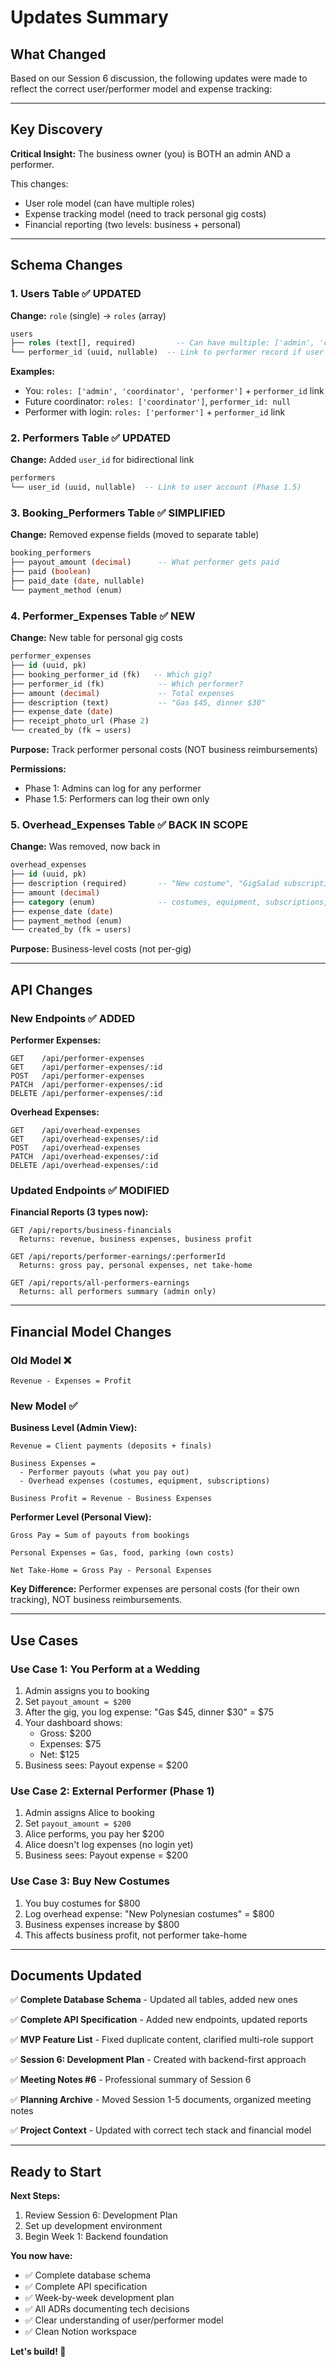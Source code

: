 # Updates Summary

## What Changed

Based on our Session 6 discussion, the following updates were made to reflect the correct user/performer model and expense tracking:

---

## Key Discovery

**Critical Insight:** The business owner (you) is BOTH an admin AND a performer.

This changes:

- User role model (can have multiple roles)
- Expense tracking model (need to track personal gig costs)
- Financial reporting (two levels: business + personal)

---

## Schema Changes

### 1. Users Table ✅ UPDATED

**Change:** `role` (single) → `roles` (array)

```sql
users
├── roles (text[], required)         -- Can have multiple: ['admin', 'coordinator', 'performer']
└── performer_id (uuid, nullable)  -- Link to performer record if user performs
```

**Examples:**

- You: `roles: ['admin', 'coordinator', 'performer']` + `performer_id` link
- Future coordinator: `roles: ['coordinator']`, `performer_id: null`
- Performer with login: `roles: ['performer']` + `performer_id` link

### 2. Performers Table ✅ UPDATED

**Change:** Added `user_id` for bidirectional link

```sql
performers
└── user_id (uuid, nullable)  -- Link to user account (Phase 1.5)
```

### 3. Booking_Performers Table ✅ SIMPLIFIED

**Change:** Removed expense fields (moved to separate table)

```sql
booking_performers
├── payout_amount (decimal)      -- What performer gets paid
├── paid (boolean)
├── paid_date (date, nullable)
└── payment_method (enum)
```

### 4. Performer_Expenses Table ✅ NEW

**Change:** New table for personal gig costs

```sql
performer_expenses
├── id (uuid, pk)
├── booking_performer_id (fk)   -- Which gig?
├── performer_id (fk)            -- Which performer?
├── amount (decimal)             -- Total expenses
├── description (text)           -- "Gas $45, dinner $30"
├── expense_date (date)
├── receipt_photo_url (Phase 2)
└── created_by (fk → users)
```

**Purpose:** Track performer personal costs (NOT business reimbursements)

**Permissions:**

- Phase 1: Admins can log for any performer
- Phase 1.5: Performers can log their own only

### 5. Overhead_Expenses Table ✅ BACK IN SCOPE

**Change:** Was removed, now back in

```sql
overhead_expenses
├── id (uuid, pk)
├── description (required)       -- "New costume", "GigSalad subscription"
├── amount (decimal)
├── category (enum)              -- costumes, equipment, subscriptions, marketing, props, other
├── expense_date (date)
├── payment_method (enum)
└── created_by (fk → users)
```

**Purpose:** Business-level costs (not per-gig)

---

## API Changes

### New Endpoints ✅ ADDED

**Performer Expenses:**

```
GET    /api/performer-expenses
GET    /api/performer-expenses/:id
POST   /api/performer-expenses
PATCH  /api/performer-expenses/:id
DELETE /api/performer-expenses/:id
```

**Overhead Expenses:**

```
GET    /api/overhead-expenses
GET    /api/overhead-expenses/:id
POST   /api/overhead-expenses
PATCH  /api/overhead-expenses/:id
DELETE /api/overhead-expenses/:id
```

### Updated Endpoints ✅ MODIFIED

**Financial Reports (3 types now):**

```
GET /api/reports/business-financials
  Returns: revenue, business expenses, business profit

GET /api/reports/performer-earnings/:performerId
  Returns: gross pay, personal expenses, net take-home

GET /api/reports/all-performers-earnings
  Returns: all performers summary (admin only)
```

---

## Financial Model Changes

### Old Model ❌

```
Revenue - Expenses = Profit
```

### New Model ✅

**Business Level (Admin View):**

```
Revenue = Client payments (deposits + finals)

Business Expenses = 
  - Performer payouts (what you pay out)
  - Overhead expenses (costumes, equipment, subscriptions)

Business Profit = Revenue - Business Expenses
```

**Performer Level (Personal View):**

```
Gross Pay = Sum of payouts from bookings

Personal Expenses = Gas, food, parking (own costs)

Net Take-Home = Gross Pay - Personal Expenses
```

**Key Difference:** Performer expenses are personal costs (for their own tracking), NOT business reimbursements.

---

## Use Cases

### Use Case 1: You Perform at a Wedding

1. Admin assigns you to booking
2. Set `payout_amount = $200`
3. After the gig, you log expense: "Gas $45, dinner $30" = $75
4. Your dashboard shows:
    - Gross: $200
    - Expenses: $75
    - Net: $125
5. Business sees: Payout expense = $200

### Use Case 2: External Performer (Phase 1)

1. Admin assigns Alice to booking
2. Set `payout_amount = $200`
3. Alice performs, you pay her $200
4. Alice doesn't log expenses (no login yet)
5. Business sees: Payout expense = $200

### Use Case 3: Buy New Costumes

1. You buy costumes for $800
2. Log overhead expense: "New Polynesian costumes" = $800
3. Business expenses increase by $800
4. This affects business profit, not performer take-home

---

## Documents Updated

✅ **Complete Database Schema** - Updated all tables, added new ones

✅ **Complete API Specification** - Added new endpoints, updated reports

✅ **MVP Feature List** - Fixed duplicate content, clarified multi-role support

✅ **Session 6: Development Plan** - Created with backend-first approach

✅ **Meeting Notes #6** - Professional summary of Session 6

✅ **Planning Archive** - Moved Session 1-5 documents, organized meeting notes

✅ **Project Context** - Updated with correct tech stack and financial model

---

## Ready to Start

**Next Steps:**

1. Review Session 6: Development Plan
2. Set up development environment
3. Begin Week 1: Backend foundation

**You now have:**

- ✅ Complete database schema
- ✅ Complete API specification
- ✅ Week-by-week development plan
- ✅ All ADRs documenting tech decisions
- ✅ Clear understanding of user/performer model
- ✅ Clean Notion workspace

**Let's build! 🚀**